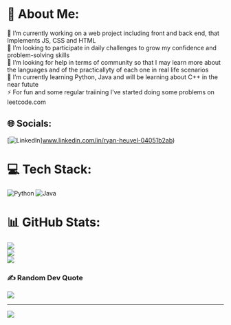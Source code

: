 # 💫 About Me:
🔭 I’m currently working on a web project including front and back end, that Implements JS, CSS and HTML<br>👯 I’m looking to participate in daily challenges to grow my confidence and problem-solving skills <br>🤝 I’m looking for help in terms of community so that I may learn more about the languages and of the practicallyty of each one in real life scenarios<br>🌱 I’m currently learning Python, Java and will be learning about C++ in the near futute<br>⚡ For fun and some regular traiining I've started doing some problems on leetcode.com


## 🌐 Socials:
[![LinkedIn](https://img.shields.io/badge/LinkedIn-%230077B5.svg?logo=linkedin&logoColor=white)]www.linkedin.com/in/ryan-heuvel-04051b2ab) 

# 💻 Tech Stack:
![Python](https://img.shields.io/badge/python-3670A0?style=for-the-badge&logo=python&logoColor=ffdd54) ![Java](https://img.shields.io/badge/java-%23ED8B00.svg?style=for-the-badge&logo=openjdk&logoColor=white)
# 📊 GitHub Stats:
![](https://github-readme-stats.vercel.app/api?username=BuffGenji&theme=dark&hide_border=false&include_all_commits=false&count_private=false)<br/>
![](https://github-readme-streak-stats.herokuapp.com/?user=BuffGenji&theme=dark&hide_border=false)<br/>
![](https://github-readme-stats.vercel.app/api/top-langs/?username=BuffGenji&theme=dark&hide_border=false&include_all_commits=false&count_private=false&layout=compact)

### ✍️ Random Dev Quote
![](https://quotes-github-readme.vercel.app/api?type=horizontal&theme=merko)

---
[![](https://visitcount.itsvg.in/api?id=BuffGenji&icon=6&color=1)](https://visitcount.itsvg.in)
